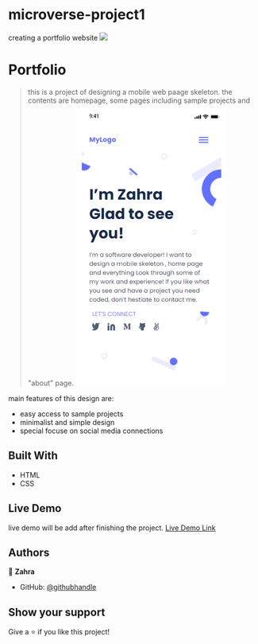 # microverse-project1
 creating a portfolio website
![](https://img.shields.io/badge/Microverse-blueviolet)

# Portfolio

> this is a project of designing a mobile web paage skeleton.
the contents are homepage, some pages including sample projects and "about" page.
![screenshot](./headline-mobile.png)

main features of this design are:
- easy access to sample projects 
- minimalist and simple design
- special focuse on social media connections

## Built With

- HTML
- CSS

## Live Demo
live demo will be add after finishing the project.
[Live Demo Link](https://livedemo.com)


## Authors

👤 **Zahra**

- GitHub: [@githubhandle](https://github.com/ZahraArshia)

## Show your support

Give a ⭐️ if you like this project!
